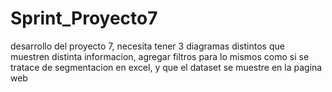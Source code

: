 # Sprint_Proyecto7
desarrollo del proyecto 7, necesita tener 3 diagramas distintos que muestren distinta informacion, agregar filtros para lo mismos como si se tratace de segmentacion en excel, y que el dataset se muestre en la pagina web
